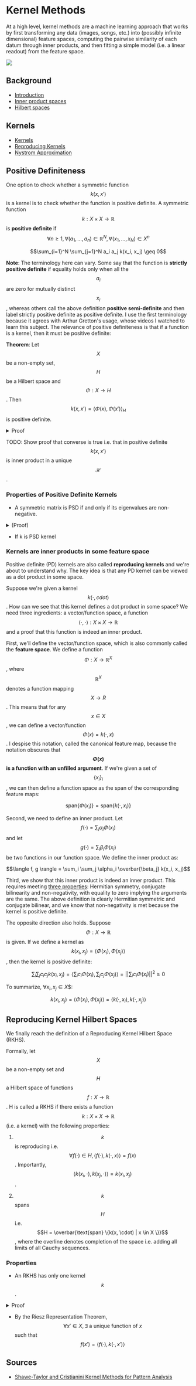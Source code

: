 # Kernel Methods

At a high level, kernel methods are a machine learning approach that works by
first transforming any data (images, songs, etc.) into (possibly infinite dimensional) feature spaces,
computing the pairwise similarity of each datum through inner products, and then fitting a simple
model (i.e. a linear readout) from the feature space.

![](kernel_methods/kernel_methods_diagram.pngIal)


## Background

- [Introduction](kernel_methods/introduction.md)
- [Inner product spaces](/content/learning/linear_algebra.html#inner-product-spaces)
- [Hilbert spaces](/content/learning/linear_algebra.html#hilbert-spaces)

## Kernels
- [Kernels](kernel_methods/kernels.md)
- [Reproducing Kernels](kernel_methods/reproducing_kernels.md)
- [Nystrom Approximation](kernel_methods/nystrom_method.md)


## Positive Definiteness

One option to check whether a symmetric function $$k(x,x')$$ is a kernel is to 
check whether the function is positive definite.
A symmetric function $$k: X \times X \rightarrow \mathbb{R}$$ is __positive definite__
if $$\forall n \geq 1, \, \forall (a_1, ..., a_n) \in \mathbb{R}^N,\, \forall (x_1,...,x_N)
\in X^n$$

$$\sum_{i=1}^N \sum_{j=1}^N a_i a_j k(x_i, x_j) \geq 0$$ 

__Note__: The terminology here can vary. Some say that the function is __strictly positive
definite__ if equality holds only when all the $$a_i$$ are zero for mutually distinct $$x_i$$,
 whereas others call the above definition __positive semi-definite__ and then label
strictly positive definite as positive definite. I use the first terminology because
it agrees with Arthur Gretton's usage, whose videos I watched to learn this subject.
The relevance of positive definiteness is that if
a function is a kernel, then it must be positive definite:

__Theorem__: Let $$X$$ be a non-empty set, $$H$$ be a Hilbert space and $$\Phi: X \rightarrow H$$.
Then $$k(x,x') = \langle \Phi(x),\Phi(x')\rangle_H$$ is positive definite.

<details>
<summary>Proof</summary>
\begin{align*}
\sum_i \sum_j a_i a_j k(x_i, x_j)
&= \sum_i \sum_j \langle a_i \Phi(x_i), a_j \Phi(x_j) \rangle_H\\
&= \langle \sum_i a_i \Phi(x_i), \sum_j a_j \Phi(x_j) \rangle_H\\
&= ||\sum_i a_i \Phi(x_i) ||_H^2\\
&\geq 0
\end{align*}
</details>

TODO: Show proof that converse is true i.e. that in positive definite $$k(x,x')$$ is inner product in a 
unique $$\mathcal{H}$$.
 
### Properties of Positive Definite Kernels

- A symmetric matrix is PSD if and only if its eigenvalues are non-negative.
<details>
<summary>(Proof)</summary>
Let $$P = P^T$$ be a PSD symmetric matrix. By definition of PSD, $$\forall c \, c^T P \bar{c} \geq 0$$.
Choose $$c = v_i$$ to be the $$ith$$ eigenvector of $$P$$. Then $$v_i^T P \bar{v_i} = v_i^T P^T \bar{v_i}
 = \lambda_i v_i^T \bar{v_i} = \lambda_i ||v_i||_2^2 \geq 0 \Rightarrow \lambda_i \geq 0$$.

In the other direction, assume that all eigenvalues of $$P$$ are non-negative. Then
$$\lambda_i ||v_i||_2^2 \geq 0 \Rightarrow \lambda_i v_i^T \bar{v_i} \geq 0
\Rightarrow v_i^T P \bar{v_i} \geq 0$$. But trickily, we need to show that this holds for
all vectors $$c$$, not just the eigenvectors. 

</details>

- If k is PSD kernel

### Kernels are inner products in some feature space

Positive definite (PD) kernels are also called __reproducing kernels__ and we're about to
understand why. The key idea is that any PD kernel can be viewed as a dot product in some
space.

Suppose we're given a kernel $$k(\cdot, cdot)$$. How can we see that this kernel defines a
dot product in some space? We need three ingredients: a vector/function space, a function
$$\langle \cdot, \cdot \rangle : X \times X \rightarrow \mathbb{R}$$ and a proof
that this function is indeed an inner product.

First, we'll define the vector/function space, which is also commonly called the __feature
space__. We define a function $$\Phi: X \rightarrow \mathbb{R}^{X}$$, where $$\mathbb{R}^{X}$$
denotes a function mapping $$X \rightarrow R$$. This means that for any $$x \in X$$, we can
define a vector/function $$\Phi(x) = k(\cdot, x)$$. I despise this notation, called the canonical
feature map, because the notation obscures that __$$\Phi(x)$$ is a function with an unfilled 
argument__. If we're given a set of $$\{x_i\}_{i}$$, we can then define a function space as
the span of the corresponding feature maps:

$$ \text{span}\{ \Phi(x_i) \} = \text{span} \{ k(\cdot, x_i) \}$$

Second, we need to define an inner product. Let $$f(\cdot) = \sum_i \alpha_i \Phi(x_i)$$
and let $$g(\cdot) = \sum_i \beta_i \Phi(x_i)$$ be two functions in our function space.
We define the inner product as:

$$\langle f, g \rangle = \sum_i \sum_j \alpha_i \overbar{\beta_j} k(x_i, x_j)$$

Third, we show that this inner product is indeed an inner product. This requires meeting
[three properties](linear_algebra.md#inner-product-spaces): Hermitian symmetry, conjugate
bilinearity and non-negativity, with equality to zero implying the arguments are the same.
The above definition is clearly Hermitian symmetric and conjugate bilinear, and we know 
that non-negativity is met because the kernel is positive definite.

The opposite direction also holds. Suppose $$\Phi: X \rightarrow \mathbb{R}$$ is given.
If we define a kernel as $$k(x_i, x_j) = \langle \Phi(x_i), \Phi(x_j) \rangle$$, then the
kernel is positive definite:

$$\sum_i \sum_j c_i c_j k(x_i, x_j) = \langle \sum_i c_i \Phi(x_i), \sum_j c_j \Phi(x_j) \rangle
 = || \sum_i c_i \Phi(x_i)||^2 \geq 0 $$
 
To summarize, $\forall x_i, x_j \in X$$:

$$k(x_i, x_j) = \langle \Phi(x_i), \Phi(x_j) \rangle = \langle k(\cdot, x_i), k(\cdot, x_j) \rangle $$

## Reproducing Kernel Hilbert Spaces

We finally reach the definition of a Reproducing Kernel Hilbert Space (RKHS). 

Formally, let $$X$$ be a non-empty set and $$H$$ a Hilbert space of functions $$f: X \rightarrow
\mathbb{R}$$. H is called a RKHS if there exists a function $$k: X \times X \rightarrow \mathbb{R}$$
(i.e. a kernel) with the following properties:
 
1. $$k$$ is reproducing i.e. $$\forall f(\cdot) \in H, \langle f(\cdot), k(\cdot, x) \rangle = f(x)$$.
Importantly, $$\langle k(x_i, \cdot), k(x_j, \cdot) \rangle = k(x_i, x_j)$$.

2. $$k$$ spans $$H$$ i.e. $$H = \overbar{\text{span} \{k(x, \cdot) | x \in X \}}$$, where the overline
denotes completion of the space i.e. adding all limits of all Cauchy sequences.

### Properties

- An RKHS has only one kernel $$k$$.

<details>
<summary>Proof</summary>
Proof by contradiction: Assume there exist two kernels $$k, k'$$ spanning $$H$$. Using the
reproducing property:

$$ \langle k(x_i, \cdot), k'(x_j, \cdot) \rangle = k(x_i, x_j) = k(x_j,x_i) = k'(x_i, x_j) = k'(x_j, x_i)$$
</details>

- By the Riesz Representation Theorem, $$\forall x' \in X, \exists \text{ a unique function of } x$$
such that $$f(x') = \langle f(\cdot), k(\cdot, x')\rangle $$ 

## Sources

- [Shawe-Taylor and Cristianini Kernel Methods for Pattern Analysis](https://people.eecs.berkeley.edu/~jordan/kernels)
